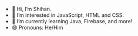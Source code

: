 - 👋 Hi, I’m Shihan.
- 👀 I’m interested in JavaScript, HTML and CSS.
- 🌱 I’m currently learning Java, Firebase, and more!
  <!---- 📫 How to reach me:  ...--->
- 😄 Pronouns: He/Him
<!---- ⚡ Fun fact: I’ve committed more code to my repositories than I’ve had cups of coffee! --->

<!---
ShihanRishad/ShihanRishad is a ✨ special ✨ repository because its `README.md` (this file) appears on your GitHub profile.
You can click the Preview link to take a look at your changes.
--->
